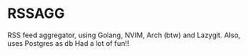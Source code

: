 # RSSAGG

RSS feed aggregator, using Golang, NVIM, Arch (btw) and Lazygit.
Also, uses Postgres as db
Had a lot of fun!!

